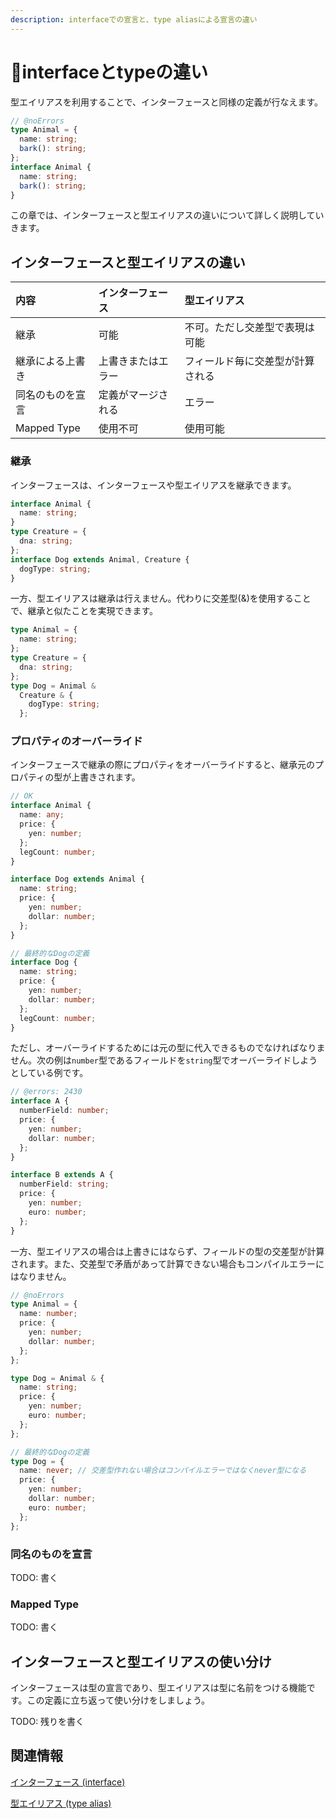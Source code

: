 ```yaml
---
description: interfaceでの宣言と、type aliasによる宣言の違い
---
```


# 🚧interfaceとtypeの違い

型エイリアスを利用することで、インターフェースと同様の定義が行なえます。

```ts twoslash
// @noErrors
type Animal = {
  name: string;
  bark(): string;
};
interface Animal {
  name: string;
  bark(): string;
}
```

この章では、インターフェースと型エイリアスの違いについて詳しく説明していきます。

## インターフェースと型エイリアスの違い

| 内容             | インターフェース   | 型エイリアス                     |
| :--------------- | :----------------- | :------------------------------- |
| 継承             | 可能               | 不可。ただし交差型で表現は可能   |
| 継承による上書き | 上書きまたはエラー | フィールド毎に交差型が計算される |
| 同名のものを宣言 | 定義がマージされる | エラー                           |
| Mapped Type      | 使用不可           | 使用可能                         |

### 継承

インターフェースは、インターフェースや型エイリアスを継承できます。

```ts twoslash
interface Animal {
  name: string;
}
type Creature = {
  dna: string;
};
interface Dog extends Animal, Creature {
  dogType: string;
}
```

一方、型エイリアスは継承は行えません。代わりに交差型(&)を使用することで、継承と似たことを実現できます。

```ts twoslash
type Animal = {
  name: string;
};
type Creature = {
  dna: string;
};
type Dog = Animal &
  Creature & {
    dogType: string;
  };
```

### プロパティのオーバーライド

インターフェースで継承の際にプロパティをオーバーライドすると、継承元のプロパティの型が上書きされます。

```ts twoslash
// OK
interface Animal {
  name: any;
  price: {
    yen: number;
  };
  legCount: number;
}

interface Dog extends Animal {
  name: string;
  price: {
    yen: number;
    dollar: number;
  };
}

// 最終的なDogの定義
interface Dog {
  name: string;
  price: {
    yen: number;
    dollar: number;
  };
  legCount: number;
}
```

ただし、オーバーライドするためには元の型に代入できるものでなければなりません。次の例は`number`型であるフィールドを`string`型でオーバーライドしようとしている例です。

```ts twoslash
// @errors: 2430
interface A {
  numberField: number;
  price: {
    yen: number;
    dollar: number;
  };
}

interface B extends A {
  numberField: string;
  price: {
    yen: number;
    euro: number;
  };
}
```

一方、型エイリアスの場合は上書きにはならず、フィールドの型の交差型が計算されます。また、交差型で矛盾があって計算できない場合もコンパイルエラーにはなりません。

```ts twoslash
// @noErrors
type Animal = {
  name: number;
  price: {
    yen: number;
    dollar: number;
  };
};

type Dog = Animal & {
  name: string;
  price: {
    yen: number;
    euro: number;
  };
};

// 最終的なDogの定義
type Dog = {
  name: never; // 交差型作れない場合はコンパイルエラーではなくnever型になる
  price: {
    yen: number;
    dollar: number;
    euro: number;
  };
};
```

### 同名のものを宣言

TODO: 書く

### Mapped Type

TODO: 書く

## インターフェースと型エイリアスの使い分け

インターフェースは型の宣言であり、型エイリアスは型に名前をつける機能です。この定義に立ち返って使い分けをしましょう。

TODO: 残りを書く

## 関連情報

[インターフェース (interface)](/reference/object-oriented/interface/interface-vs-type-alias)

[型エイリアス (type alias)](../../values-types-variables/type-alias.md)
